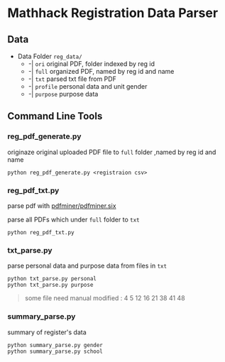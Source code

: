Mathhack Registration Data Parser
===
## Data
* Data Folder `reg_data/`
    * -| `ori`   original PDF, folder indexed by reg id
    * -| `full`  organized PDF, named by reg id and name
    * -| `txt`  parsed txt file from PDF
    * -| `profile` personal data and unit gender
    * -| `purpose` purpose data

## Command Line Tools
### reg_pdf_generate.py
originaze original uploaded PDF file to `full` folder ,named by reg id and name
```
python reg_pdf_generate.py <registraion csv>
```

### reg_pdf_txt.py
parse pdf with [pdfminer/pdfminer.six](https://github.com/pdfminer/pdfminer.six)

parse all PDFs which under `full` folder to `txt`
```
python reg_pdf_txt.py
```
### txt_parse.py
parse personal data and purpose data from files in `txt`
```
python txt_parse.py personal
python txt_parse.py purpose
```
> some file need manual modified : 
> 4 5 12 16 21 38 41 48

### summary_parse.py
summary of register's data
```
python summary_parse.py gender
python summary_parse.py school
```


